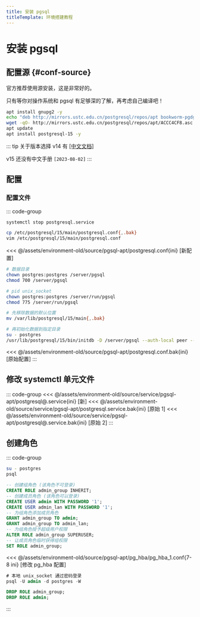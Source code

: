 ```yaml
---
title: 安装 pgsql
titleTemplate: 环境搭建教程
---
```


# 安装 pgsql

## 配置源 {#conf-source}

官方推荐使用源安装，这是非常好的。

只有等你对操作系统和 pgsql 有足够深的了解，再考虑自己编译吧！

```bash
apt install gnupg2 -y
echo "deb http://mirrors.ustc.edu.cn/postgresql/repos/apt bookworm-pgdg main" > /etc/apt/sources.list.d/pgdg.list
wget -qO- http://mirrors.ustc.edu.cn/postgresql/repos/apt/ACCC4CF8.asc | tee /etc/apt/trusted.gpg.d/postgresql.asc
apt update
apt install postgresql-15 -y
```

::: tip 关于版本选择
v14 有 [[中文文档]](http://www.postgres.cn/docs/14/index.html)

v15 还没有中文手册 `[2023-08-02]`
:::

## 配置

###

### 配置文件

::: code-group

```bash [停止服务]
systemctl stop postgresql.service
```

```bash [操作]
cp /etc/postgresql/15/main/postgresql.conf{,.bak}
vim /etc/postgresql/15/main/postgresql.conf
```

<<< @/assets/environment-old/source/pgsql-apt/postgresql.conf{ini} [新配置]

```bash [权限]
# 数据目录
chown postgres:postgres /server/pgsql
chmod 700 /server/pgsql

# pid unix_socket
chown postgres:postgres /server/run/pgsql
chmod 775 /server/run/pgsql
```

```bash [初始化数据]
# 先移除数据的默认位置
mv /var/lib/postgresql/15/main{,.bak}

# 再初始化数据到指定目录
su - postgres
/usr/lib/postgresql/15/bin/initdb -D /server/pgsql --auth-local peer --auth-host scram-sha-256 --no-instructions
```

<<< @/assets/environment-old/source/pgsql-apt/postgresql.conf.bak{ini} [原始配置]
:::

## 修改 systemctl 单元文件

::: code-group
<<< @/assets/environment-old/source/service/pgsql-apt/postgresql@.service{ini} [新]
<<< @/assets/environment-old/source/service/pgsql-apt/postgresql.service.bak{ini} [原始 1]
<<< @/assets/environment-old/source/service/pgsql-apt/postgresql@.service.bak{ini} [原始 2]
:::

## 创建角色

::: code-group

```bash [psql登录]
su - postgres
psql
```

```sql [创建角色]
-- 创建组角色 (该角色不可登录)
CREATE ROLE admin_group INHERIT;
-- 创建成员角色 (该角色可以登录)
CREATE USER admin WITH PASSWORD '1';
CREATE USER admin_lan WITH PASSWORD '1';
-- 为组角色添加成员角色
GRANT admin_group TO admin;
GRANT admin_group TO admin_lan;
-- 为组角色授予超级用户权限
ALTER ROLE admin_group SUPERUSER;
-- 让成员角色临时获得组权限
SET ROLE admin_group;
```

<<< @/assets/environment-old/source/pgsql-apt/pg_hba/pg_hba_1.conf{7-8 ini} [修改 pg_hba 配置]

```sql [登录]
# 本地 unix_socket 通过密码登录
psql -U admin -d postgres -W
```

```sql [删除角色]
DROP ROLE admin_group;
DROP ROLE admin;
```

:::
